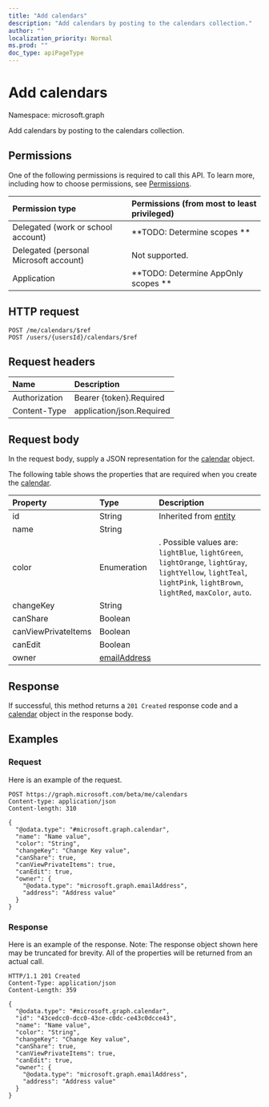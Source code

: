 ```yaml
---
title: "Add calendars"
description: "Add calendars by posting to the calendars collection."
author: ""
localization_priority: Normal
ms.prod: ""
doc_type: apiPageType
---
```


# Add calendars

Namespace: microsoft.graph

Add calendars by posting to the calendars collection.

## Permissions
One of the following permissions is required to call this API. To learn more, including how to choose permissions, see [Permissions](/concepts/permissions-reference.md).

|Permission type|Permissions (from most to least privileged)|
|:---|:---|
|Delegated (work or school account)|**TODO: Determine scopes **|
|Delegated (personal Microsoft account)|Not supported.|
|Application|**TODO: Determine AppOnly scopes **|

## HTTP request
<!-- {
  "blockType": "ignored"
}
-->
``` http
POST /me/calendars/$ref
POST /users/{usersId}/calendars/$ref
```

## Request headers
|Name|Description|
|:---|:---|
|Authorization|Bearer {token}.Required|
|Content-Type|application/json.Required|

## Request body
In the request body, supply a JSON representation for the [calendar](../resources/calendar.md) object.

The following table shows the properties that are required when you create the [calendar](../resources/calendar.md).

|Property|Type|Description|
|:---|:---|:---|
|id|String| Inherited from [entity](../resources/entity.md)|
|name|String||
|color|Enumeration|. Possible values are: `lightBlue`, `lightGreen`, `lightOrange`, `lightGray`, `lightYellow`, `lightTeal`, `lightPink`, `lightBrown`, `lightRed`, `maxColor`, `auto`.|
|changeKey|String||
|canShare|Boolean||
|canViewPrivateItems|Boolean||
|canEdit|Boolean||
|owner|[emailAddress](../resources/emailaddress.md)||



## Response
If successful, this method returns a `201 Created` response code and a [calendar](../resources/calendar.md) object in the response body.

## Examples

### Request
Here is an example of the request.
<!-- {
  "blockType": "request",
  "name": "create_calendar_from_"
}
-->
``` http
POST https://graph.microsoft.com/beta/me/calendars
Content-type: application/json
Content-length: 310

{
  "@odata.type": "#microsoft.graph.calendar",
  "name": "Name value",
  "color": "String",
  "changeKey": "Change Key value",
  "canShare": true,
  "canViewPrivateItems": true,
  "canEdit": true,
  "owner": {
    "@odata.type": "microsoft.graph.emailAddress",
    "address": "Address value"
  }
}
```

### Response
Here is an example of the response. Note: The response object shown here may be truncated for brevity. All of the properties will be returned from an actual call.
<!-- {
  "blockType": "response",
  "truncated": true,
  "@odata.type": "microsoft.graph.calendar"
}
-->
``` http
HTTP/1.1 201 Created
Content-Type: application/json
Content-Length: 359

{
  "@odata.type": "#microsoft.graph.calendar",
  "id": "43cedcc0-dcc0-43ce-c0dc-ce43c0dcce43",
  "name": "Name value",
  "color": "String",
  "changeKey": "Change Key value",
  "canShare": true,
  "canViewPrivateItems": true,
  "canEdit": true,
  "owner": {
    "@odata.type": "microsoft.graph.emailAddress",
    "address": "Address value"
  }
}
```

